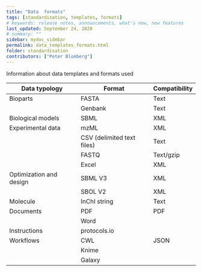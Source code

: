 ```yaml
---
title: "Data  formats"
tags: [standardisation, templates, formats]
# keywords: release notes, announcements, what's new, new features
last_updated: September 24, 2020
# summary: ""
sidebar: mydoc_sidebar
permalink: data_templates_formats.html
folder: standardisation
contributors: ["Peter Blomberg"]
---
```


Information about data templates and formats used

| Data typology           | Format                     | Compatibility |
|-------------------------|----------------------------|---------------|
| Bioparts                | FASTA                      | Text          |
|                         | Genbank                    | Text          |
| Biological models       | SBML                       | XML           |
| Experimental data       | mzML                       | XML           |
|                         | CSV (delimited text files) | Text          |
|                         | FASTQ                      | Text/gzip     |
|                         | Excel                      | XML           |
| Optimization and design | SBML V3                    | XML           |
|                         | SBOL V2                    | XML           |
| Molecule                | InChI string               | Text          |
| Documents               | PDF                        | PDF           |
|                         | Word                       |               |
| Instructions            | protocols.io               |               |
| Workflows               | CWL                        | JSON          |
|                         | Knime                      |               |
|                         | Galaxy                     |               |
